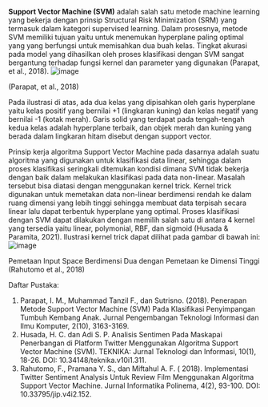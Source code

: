 **Support Vector Machine (SVM)** adalah salah satu metode machine learning yang bekerja dengan prinsip Structural Risk Minimization (SRM) yang termasuk dalam kategori supervised learning. Dalam prosesnya, metode SVM memiliki tujuan yaitu untuk menemukan hyperplane paling optimal yang yang berfungsi untuk memisahkan dua buah kelas. Tingkat akurasi pada model yang dihasilkan oleh proses klasifikasi dengan SVM sangat bergantung terhadap fungsi kernel dan parameter yang digunakan (Parapat, et al., 2018).
![image](https://github.com/zargiteddy/Support-Vector-Machine-Projects/assets/72479466/01894d01-0fd7-4274-a119-a0165e1f5d26)

(Parapat, et al., 2018)

Pada ilustrasi di atas, ada dua kelas yang dipisahkan oleh garis hyperplane yaitu kelas positif yang bernilai +1 (lingkaran kuning) dan kelas negatif yang bernilai -1 (kotak merah). Garis solid yang terdapat pada tengah-tengah kedua kelas adalah hyperplane terbaik, dan objek merah dan kuning yang berada dalam lingkaran hitam disebut dengan support vector.

Prinsip kerja algoritma Support Vector Machine pada dasarnya adalah suatu algoritma yang digunakan untuk klasifikasi data linear, sehingga dalam proses klasifikasi seringkali ditemukan kondisi dimana SVM tidak bekerja dengan baik dalam melakukan klasifikasi pada data non-linear. Masalah tersebut bisa diatasi dengan menggunakan kernel trick. Kernel trick digunakan untuk memetakan data non-linear berdimensi rendah ke dalam ruang dimensi yang lebih tinggi sehingga membuat data terpisah secara linear lalu dapat terbentuk hyperplane yang optimal. Proses klasifikasi dengan SVM dapat dilakukan dengan memilih salah satu di antara 4 kernel yang tersedia yaitu linear, polymonial, RBF, dan sigmoid (Husada & Paramita, 2021). Ilustrasi kernel trick dapat dilihat pada gambar di bawah ini:
![image](https://github.com/zargiteddy/Support-Vector-Machine-Projects/assets/72479466/93b92bf6-51d8-4b73-bf44-37cd835bded1)

Pemetaan Input Space Berdimensi Dua dengan Pemetaan ke Dimensi Tinggi (Rahutomo et al., 2018)

Daftar Pustaka:
1. Parapat, I. M., Muhammad Tanzil F., dan Sutrisno. (2018). Penerapan Metode Support Vector Machine (SVM) Pada Klasifikasi Penyimpangan Tumbuh Kembang Anak. Jurnal Pengembangan Teknologi Informasi dan Ilmu Komputer, 2(10), 3163-3169.
2. Husada, H. C. dan Adi S. P. Analisis Sentimen Pada Maskapai Penerbangan di Platform Twitter Menggunakan Algoritma Support Vector Machine (SVM). TEKNIKA: Jurnal Teknologi dan Informasi, 10(1), 18-26. DOI: 10.34148/teknika.v10i1.311.
3. Rahutomo, F., Pramana Y. S., dan Miftahul A. F. ( 2018).  Implementasi Twitter Sentiment Analysis Untuk Review Film Menggunakan Algoritma Support Vector Machine. Jurnal Informatika Polinema, 4(2), 93-100. DOI: 10.33795/jip.v4i2.152.


